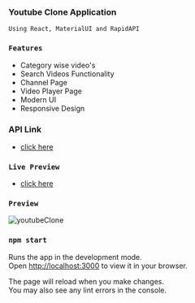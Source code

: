 ### Youtube Clone Application

    Using React, MaterialUI and RapidAPI

### `Features`

- Category wise video's
- Search Videos Functionality
- Channel Page
- Video Player Page
- Modern UI
- Responsive Design

### API Link

- [click here](https://rapidapi.com/ytdlfree/api/youtube-v31)

### `Live Preview`
- [click here](https://youtube-clone-iota-pied.vercel.app/)

### `Preview`
![youtubeClone](https://user-images.githubusercontent.com/62636620/226146689-de89c6ff-acfd-4c80-b012-1f1767f3cf56.gif)


### `npm start`

Runs the app in the development mode.\
Open [http://localhost:3000](http://localhost:3000) to view it in your browser.

The page will reload when you make changes.\
You may also see any lint errors in the console.
